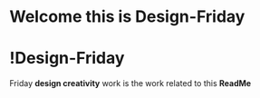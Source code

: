 # Welcome this is Design-Friday
# !Design-Friday
Friday **design creativity** work is the work related to this **ReadMe** 
